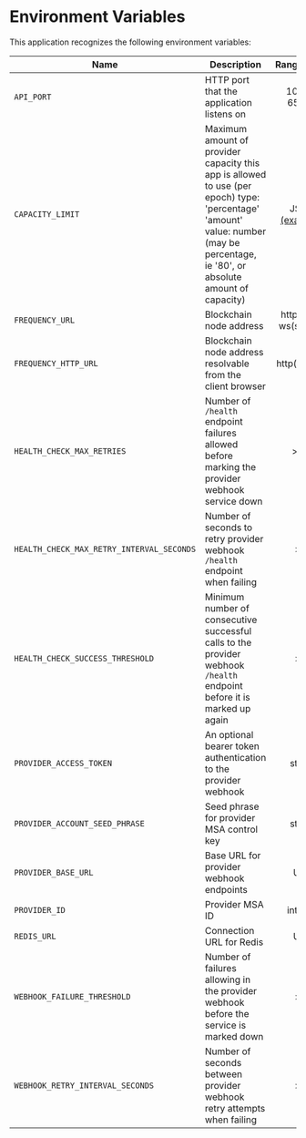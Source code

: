 # Environment Variables

This application recognizes the following environment variables:

| Name                                      | Description                                                                                                                                                                        |             Range/Type             |  Required?   | Default |
| ----------------------------------------- | ---------------------------------------------------------------------------------------------------------------------------------------------------------------------------------- | :--------------------------------: | :----------: | :-----: |
| `API_PORT`                                | HTTP port that the application listens on                                                                                                                                          |            1025 - 65535            |              |  3000   |
| `CAPACITY_LIMIT`                          | Maximum amount of provider capacity this app is allowed to use (per epoch) type: 'percentage' 'amount' value: number (may be percentage, ie '80', or absolute amount of capacity)  |  JSON [(example)](./env.template)  |      Y       |         |
| `FREQUENCY_URL`                           | Blockchain node address                                                                                                                                                            |       http(s): or ws(s): URL       |      Y       |         |
| `FREQUENCY_HTTP_URL`                      | Blockchain node address resolvable from the client browser                                                                                                                         |       http(s): URL       |      Y       |         |
| `HEALTH_CHECK_MAX_RETRIES`                | Number of `/health` endpoint failures allowed before marking the provider webhook service down                                                                                     |                >= 0                |              |   20    |
| `HEALTH_CHECK_MAX_RETRY_INTERVAL_SECONDS` | Number of seconds to retry provider webhook `/health` endpoint when failing                                                                                                        |                > 0                 |              |   64    |
| `HEALTH_CHECK_SUCCESS_THRESHOLD`          | Minimum number of consecutive successful calls to the provider webhook `/health` endpoint before it is marked up again                                                             |                > 0                 |              |   10    |
| `PROVIDER_ACCESS_TOKEN`                   | An optional bearer token authentication to the provider webhook                                                                                                                    |               string               |              |         |
| `PROVIDER_ACCOUNT_SEED_PHRASE`            | Seed phrase for provider MSA control key                                                                                                                                           |               string               |      Y       |         |
| `PROVIDER_BASE_URL`                       | Base URL for provider webhook endpoints                                                                                                                                            |                URL                 |      Y       |         |
| `PROVIDER_ID`                             | Provider MSA ID                                                                                                                                                                    |              integer               |      Y       |         |
| `REDIS_URL`                               | Connection URL for Redis                                                                                                                                                           |                URL                 |      Y       |         |
| `WEBHOOK_FAILURE_THRESHOLD`               | Number of failures allowing in the provider webhook before the service is marked down                                                                                              |                > 0                 |              |    3    |
| `WEBHOOK_RETRY_INTERVAL_SECONDS`          | Number of seconds between provider webhook retry attempts when failing                                                                                                             |                > 0                 |              |   10    |
